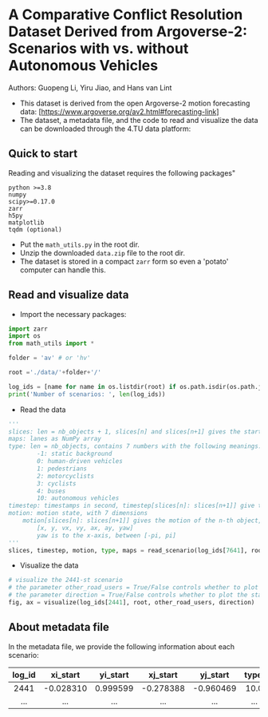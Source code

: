 # A Comparative Conflict Resolution Dataset Derived from Argoverse-2: Scenarios with vs. without Autonomous Vehicles

Authors: Guopeng Li, Yiru Jiao, and Hans van Lint

- This dataset is derived from the open Argoverse-2 motion forecasting data: [https://www.argoverse.org/av2.html#forecasting-link]
- The dataset, a metadata file, and the code to read and visualize the data can be downloaded through the 4.TU data platform:

## Quick to start
Reading and visualizing the dataset requires the following packages"
```
python >=3.8
numpy
scipy>=0.17.0
zarr
h5py
matplotlib
tqdm (optional)
```
- Put the `math_utils.py` in the root dir.
- Unzip the downloaded `data.zip` file to the root dir.
- The dataset is stored in a compact `zarr` form so even a 'potato' computer can handle this.

## Read and visualize data

- Import the necessary packages:
````python
import zarr
import os
from math_utils import *

folder = 'av' # or 'hv'

root ='./data/'+folder+'/'

log_ids = [name for name in os.listdir(root) if os.path.isdir(os.path.join(root, name))]
print('Number of scenarios: ', len(log_ids))
````

- Read the data
````python
'''
slices: len = nb_objects + 1, slices[n] and slices[n+1] gives the start/end indices of the n-th object
maps: lanes as NumPy array
type: len = nb_objects, contains 7 numbers with the following meanings:
        -1: static background
        0: human-driven vehicles
        1: pedestrians
        2: motorcyclists
        3: cyclists
        4: buses
        10: autonomous vehicles
timestep: timestamps in second, timestep[slices[n]: slices[n+1]] give the timestamps for the n-th object
motion: motion state, with 7 dimensions
    motion[slices[n]: slices[n+1]] gives the motion of the n-th object, the 7 features are the following variables in order:
        [x, y, vx, vy, ax, ay, yaw]
        yaw is to the x-axis, between [-pi, pi]
'''
slices, timestep, motion, type, maps = read_scenario(log_ids[7641], root)
````

- Visualize the data
````python
# visualize the 2441-st scenario
# the parameter other_road_users = True/False controls whether to plot the surrounding agents (True by default)
# the parameter direction = True/False controls whether to plot the start and end directions of the vehicles involved in the conflict (True by default)
fig, ax = visualize(log_ids[2441], root, other_road_users, direction)
````

## About metadata file

In the metadata file, we provide the following information about each scenario:

| log_id | xi_start | yi_start | xj_start | yj_start | typei | xi_end | yi_end | xj_end | yj_end | typej | direction | PET | avfirst | angle_start | angle_end | start | end |
|     :---:      |     :---:      |     :---:      |     :---:      |     :---:      |     :---:      |     :---:      |     :---:      |     :---:      |     :---:      |     :---:      |     :---:      |     :---:      |     :---:      |     :---:      |     :---:      |     :---:      |     :---:      |
| 2441 | -0.028310 | 0.999599 | -0.278388 | -0.960469 | 10.0 | -0.001506 | 0.999999 | 0.998085 | 0.061850 | 0.0 | R-L | 3.7 | False | 162.213724 | 86.540315 | opposite | cross |
| ... | ... | ... | ... | ... | ... | ... | ... | ... | ... | ... | ... | ... | ... | ... | ... | ... | ... |

